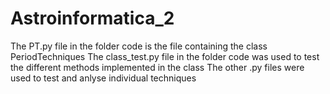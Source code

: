 # Astroinformatica_2
The PT.py file in the folder code is the file containing the class PeriodTechniques
The class_test.py file in the folder code was used to test the different methods implemented in the class
The other .py files were used to test and anlyse individual techniques
